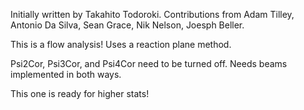 Initially written by Takahito Todoroki.  Contributions from Adam Tilley, Antonio Da Silva, Sean Grace, Nik Nelson, Joesph Beller.

This is a flow analysis!  Uses a reaction plane method.

Psi2Cor, Psi3Cor, and Psi4Cor need to be turned off.
Needs beams implemented in both ways.

This one is ready for higher stats!
